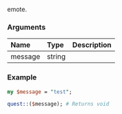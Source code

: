 emote.
### Arguments
**Name**|**Type**|**Description**
:---|:---|:---
message|string|

### Example

```perl
my $message = "test";

quest::($message); # Returns void
```